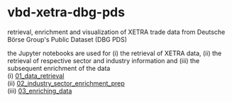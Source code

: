 # vbd-xetra-dbg-pds
retrieval, enrichment and visualization of XETRA trade data from Deutsche Börse Group's Public Dataset (DBG PDS)

the Jupyter notebooks are used for (i) the retrieval of XETRA data, (ii) the retrieval of respective sector and industry information and (iii) the subsequent enrichment of the data  
(i)   [01_data_retrieval](01_data_retrieval.ipynb)  
(ii)  [02_industry_sector_enrichment_prep](02_industry_sector_enrichment_prep.ipynb)  
(iii) [03_enriching_data](03_enriching_data.ipynb)  
